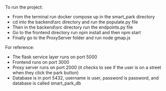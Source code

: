 To run the project:


-  From the terminal run docker compose up in the smart_park directory
-  cd into the backend\src directory and run the populate.py file
-  Then in the backend\src directory run the endpoints.py file
-  Go to the frontend directory run npm install and then npm start
-  Finally go to the ProxyServer folder and run node gmap.js

For reference:

-  The flask service layer runs on port 5000
-  Frontend runs on port 3000
-  Proxy server runs on port 2000 (it checks to see if the user is on a street when they click the park button)
-  Database is in port 5432, username is user, password is password, and database is called smart_park_db
